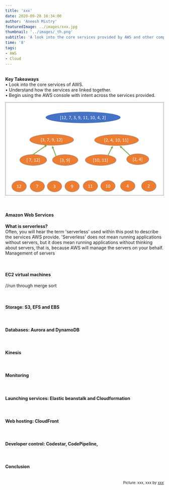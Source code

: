 ```yaml
---
title: 'xxx'
date: 2020-09-28 16:34:00
author: 'Aneesh Mistry'
featuredImage: ../images/xxx.jpg
thumbnail: '../images/_th.png'
subtitle: 'A look into the core services provided by AWS and other competing cloud providers'
time: '8'
tags:
- AWS
- Cloud
---
```

<br>
<strong>Key Takeaways</strong><br>
&#8226; Look into the core services of AWS.<br>
&#8226; Understand how the services are linked together.<br>
&#8226; Begin using the AWS console with intent across the services provided.<br>

![Merge sort step 2](../../src/images/011MergeSort2.png)


<br>
<h4>Amazon Web Services</h4>
<p>


</p>
<p>
<strong>What is serverless?</strong><br>
Often, you will hear the term 'serverless' used within this post to describe the services AWS provide. 'Serverless' does not mean running applications without servers, but it does mean running applications without thinking about servers, that is, because AWS will manage the servers on your behalf. Management of servers 
</p>
<br>
<h4>EC2 virtual machines</h4>
<p>
//run through merge sort

</p>

<br>
<h4>Storage: S3, EFS and EBS</h4>
<p>


</p>

<br>
<h4>Databases: Aurora and DynamoDB</h4>
<p>

</p>
<br>
<h4>Kinesis</h4>
<p>

</p>
<br>
<h4>Monitoring</h4>
<p>

</p>

<br>
<h4>Launching services: Elastic beanstalk and Cloudformation</h4>
<p>

</p>
<br>
<h4>Web hosting: CloudFront</h4>
<p>

</p>

<br>
<h4>Developer control: Codestar, CodePipeline, </h4>
<p>

</p>



<br>
<h4>Conclusion</h4>
<p>


</p>

<br>
<small style="float: right;" >Picture: xxx, xxx by <a target="_blank" href="http">xxx</small></a><br>